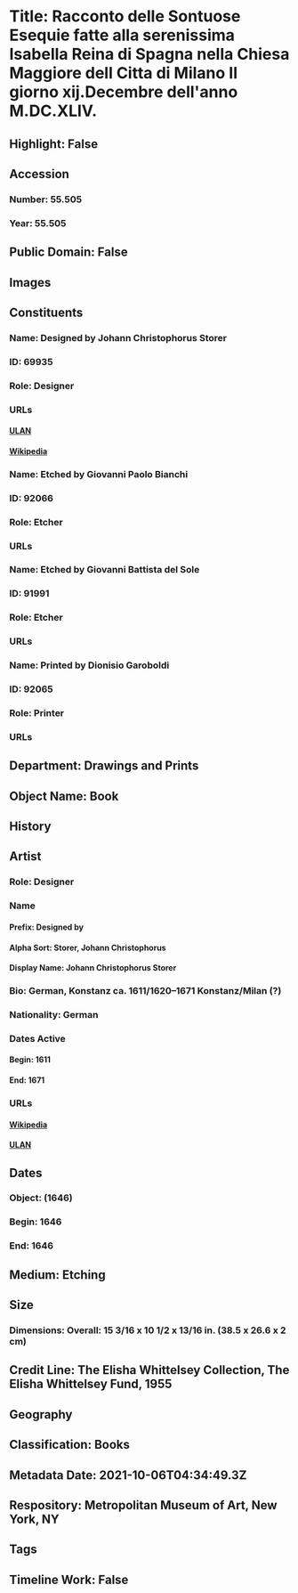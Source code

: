 # Title: Racconto delle Sontuose Esequie fatte alla serenissima Isabella Reina di Spagna nella Chiesa Maggiore dell Citta di Milano Il giorno xij.Decembre dell'anno M.DC.XLIV.
## Highlight: False
## Accession
### Number: 55.505
### Year: 55.505
## Public Domain: False
## Images
## Constituents
### Name: Designed by Johann Christophorus Storer
### ID: 69935
### Role: Designer
### URLs
#### [ULAN](http://vocab.getty.edu/page/ulan/500006328)
#### [Wikipedia](https://www.wikidata.org/wiki/Q1693075)
### Name: Etched by Giovanni Paolo Bianchi
### ID: 92066
### Role: Etcher
### URLs
### Name: Etched by Giovanni Battista del Sole
### ID: 91991
### Role: Etcher
### URLs
### Name: Printed by Dionisio Garoboldi
### ID: 92065
### Role: Printer
### URLs
## Department: Drawings and Prints
## Object Name: Book
## History
## Artist
### Role: Designer
### Name
#### Prefix: Designed by
#### Alpha Sort: Storer, Johann Christophorus
#### Display Name: Johann Christophorus Storer
### Bio: German, Konstanz ca. 1611/1620–1671 Konstanz/Milan (?)
### Nationality: German
### Dates Active
#### Begin: 1611
#### End: 1671
### URLs
#### [Wikipedia](https://www.wikidata.org/wiki/Q1693075)
#### [ULAN](http://vocab.getty.edu/page/ulan/500006328)
## Dates
### Object: (1646)
### Begin: 1646
### End: 1646
## Medium: Etching
## Size
### Dimensions: Overall: 15 3/16 x 10 1/2 x 13/16 in. (38.5 x 26.6 x 2 cm)
## Credit Line: The Elisha Whittelsey Collection, The Elisha Whittelsey Fund, 1955
## Geography
## Classification: Books
## Metadata Date: 2021-10-06T04:34:49.3Z
## Respository: Metropolitan Museum of Art, New York, NY
## Tags
## Timeline Work: False